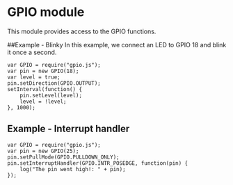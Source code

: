 # GPIO module
This module provides access to the GPIO functions.

##Example - Blinky
In this example, we connect an LED to GPIO 18 and blink it once a second.

```
var GPIO = require("gpio.js");
var pin = new GPIO(18);
var level = true;
pin.setDirection(GPIO.OUTPUT);
setInterval(function() {
	pin.setLevel(level);
	level = !level;
}, 1000);
```

## Example - Interrupt handler
```
var GPIO = require("gpio.js");
var pin = new GPIO(25);
pin.setPullMode(GPIO.PULLDOWN_ONLY);
pin.setInterruptHandler(GPIO.INTR_POSEDGE, function(pin) {
    log("The pin went high!: " + pin);
});
```